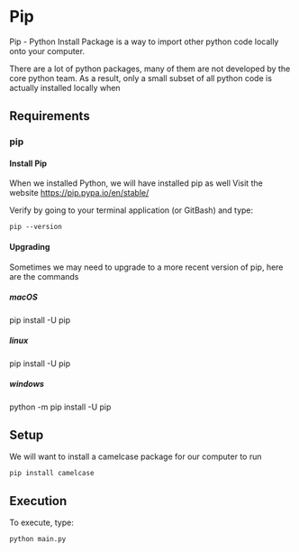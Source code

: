 # Pip
Pip - Python Install Package is a way to import other python code locally onto your computer. 

There are a lot of python packages, many of them are not developed by the core python team. As a result, only a small subset of all python code is actually installed locally when 

## Requirements
### pip

#### Install Pip
When we installed Python, we will have installed pip as well
Visit the website
https://pip.pypa.io/en/stable/

Verify by going to your terminal application (or GitBash) and type:
```
pip --version
```

#### Upgrading 
Sometimes we may need to upgrade to a more recent version of pip, here are the commands

##### macOS
pip install -U pip

##### linux
pip install -U pip

##### windows
python -m pip install -U pip

## Setup
We will want to install a camelcase package for our computer to run
```
pip install camelcase
```

## Execution
To execute, type:
```
python main.py
```
